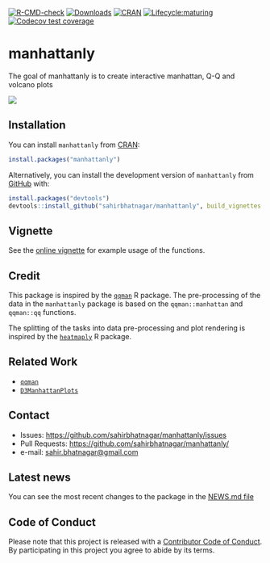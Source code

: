 <!-- badges: start -->
[![R-CMD-check](https://github.com/sahirbhatnagar/manhattanly/workflows/R-CMD-check/badge.svg)](https://github.com/sahirbhatnagar/manhattanly/actions)
[![Downloads](https://cranlogs.r-pkg.org/badges/grand-total/manhattanly?color=green)](https://www.r-pkg.org/pkg/manhattanly)
[![CRAN](https://www.r-pkg.org/badges/version/manhattanly?color=blue)](https://cran.r-project.org/package=manhattanly)
[![Lifecycle:maturing](https://img.shields.io/badge/lifecycle-maturing-blue.svg)](https://lifecycle.r-lib.org/articles/stages.html)
[![Codecov test coverage](https://codecov.io/gh/sahirbhatnagar/manhattanly/branch/master/graph/badge.svg)](https://codecov.io/gh/sahirbhatnagar/manhattanly?branch=master)
<!-- badges: end -->


<!--
![](http://cranlogs.r-pkg.org/badges/manhattanly?color=yellow)
![](http://cranlogs.r-pkg.org/badges/grand-total/manhattanly?color=yellowgreen)
-->

# manhattanly

The goal of manhattanly is to create interactive manhattan, Q-Q and volcano plots

![](http://i.imgur.com/n88LCky.gif)

## Installation

You can install `manhattanly` from [CRAN](https://cran.r-project.org/package=manhattanly):

```R
install.packages("manhattanly")
```

Alternatively, you can install the development version of `manhattanly` from [GitHub](https://github.com/sahirbhatnagar/manhattanly) with:

```R
install.packages("devtools")
devtools::install_github("sahirbhatnagar/manhattanly", build_vignettes = TRUE)
```

## Vignette

See the [online vignette](http://sahirbhatnagar.com/manhattanly/) for example usage of the functions.

## Credit

This package is inspired by the [`qqman`](https://github.com/stephenturner/qqman) R package. The pre-processing of the data in the `manhattanly` package is based on the `qqman::manhattan` and `qqman::qq` functions. 

The splitting of the tasks into data pre-processing and plot rendering is inspired by the [`heatmaply`](https://github.com/talgalili/heatmaply) R package.


## Related Work

* [`qqman`](https://github.com/stephenturner/qqman)
* [`D3ManhattanPlots`](https://github.com/nstrayer/D3ManhattanPlots)






## Contact

* Issues: <https://github.com/sahirbhatnagar/manhattanly/issues>
* Pull Requests: <https://github.com/sahirbhatnagar/manhattanly/>
* e-mail: <sahir.bhatnagar@gmail.com>


## Latest news

You can see the most recent changes to the package in the [NEWS.md file](https://github.com/sahirbhatnagar/manhattanly/blob/master/NEWS.md)




## Code of Conduct

Please note that this project is released with a [Contributor Code of Conduct](CONDUCT.md). By participating in this project you agree to abide by its terms.
